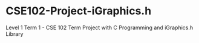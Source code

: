 # CSE102-Project-iGraphics.h
Level 1 Term 1 - CSE 102 Term Project with C Programming and iGraphics.h Library

